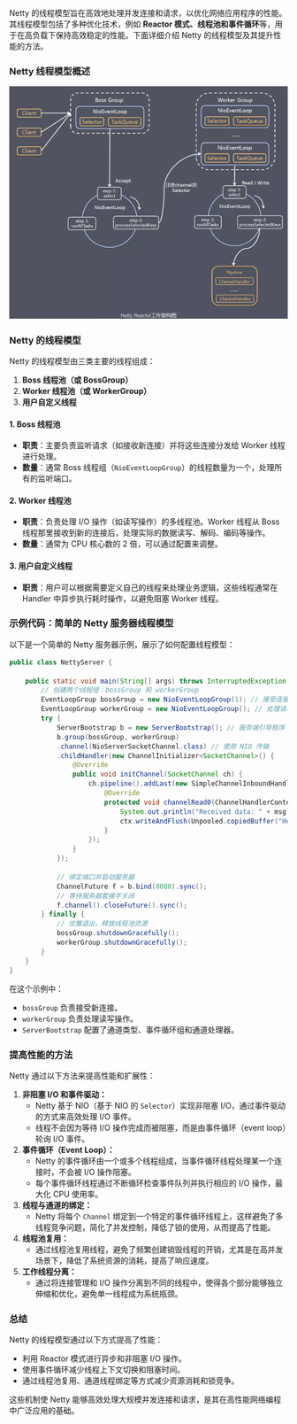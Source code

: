 Netty 的线程模型旨在高效地处理并发连接和请求，以优化网络应用程序的性能。其线程模型包括了多种优化技术，例如 **Reactor 模式、线程池和事件循环**等，用于在高负载下保持高效稳定的性能。下面详细介绍 Netty 的线程模型及其提升性能的方法。

### Netty 线程模型概述
![1722580010687-298f2f61-e4c4-420c-914a-f118f51540de.png](./assets/1722580010687-298f2f61-e4c4-420c-914a-f118f51540de.png)

### Netty 的线程模型
Netty 的线程模型由三类主要的线程组成：

1. **Boss 线程池（或 BossGroup）**
2. **Worker 线程池（或 WorkerGroup）**
3. **用户自定义线程**

#### 1. Boss 线程**池**
+ **职责**：主要负责监听请求（如接收新连接）并将这些连接分发给 Worker 线程进行处理。
+ **数量**：通常 Boss 线程组（`NioEventLoopGroup`）的线程数量为一个，处理所有的监听端口。

#### 2. Worker 线程**池**
+ **职责**：负责处理 I/O 操作（如读写操作）的多线程池。Worker 线程从 Boss 线程那里接收到新的连接后，处理实际的数据读写、解码、编码等操作。
+ **数量**：通常为 CPU 核心数的 2 倍，可以通过配置来调整。

#### 3. 用户自定义线程
+ **职责**：用户可以根据需要定义自己的线程来处理业务逻辑，这些线程通常在 Handler 中异步执行耗时操作，以避免阻塞 Worker 线程。

### 示例代码：简单的 Netty 服务器线程模型
以下是一个简单的 Netty 服务器示例，展示了如何配置线程模型：

```java
public class NettyServer {  

    public static void main(String[] args) throws InterruptedException {  
        // 创建两个线程组：bossGroup 和 workerGroup  
        EventLoopGroup bossGroup = new NioEventLoopGroup(1); // 接受连接请求  
        EventLoopGroup workerGroup = new NioEventLoopGroup(); // 处理读写操作  
        try {  
            ServerBootstrap b = new ServerBootstrap(); // 服务端引导程序  
            b.group(bossGroup, workerGroup)  
            .channel(NioServerSocketChannel.class) // 使用 NIO 传输  
            .childHandler(new ChannelInitializer<SocketChannel>() {  
                @Override  
                public void initChannel(SocketChannel ch) {  
                    ch.pipeline().addLast(new SimpleChannelInboundHandler<ByteBuf>() {  
                        @Override  
                        protected void channelRead0(ChannelHandlerContext ctx, ByteBuf msg) {  
                            System.out.println("Received data: " + msg.toString(CharsetUtil.UTF_8));  
                            ctx.writeAndFlush(Unpooled.copiedBuffer("Hello, client!", CharsetUtil.UTF_8));  
                        }  
                    });  
                }  
            });  

            // 绑定端口并启动服务器  
            ChannelFuture f = b.bind(8080).sync();  
            // 等待服务器套接字关闭  
            f.channel().closeFuture().sync();  
        } finally {  
            // 优雅退出，释放线程池资源  
            bossGroup.shutdownGracefully();  
            workerGroup.shutdownGracefully();  
        }  
    }  
}
```

在这个示例中：

+ `bossGroup` 负责接受新连接。
+ `workerGroup` 负责处理读写操作。
+ `ServerBootstrap` 配置了通道类型、事件循环组和通道处理器。

### 提高性能的方法
Netty 通过以下方法来提高性能和扩展性：

1. **非阻塞 I/O 和事件驱动：**
    - Netty 基于 NIO（基于 NIO 的 `Selector`）实现非阻塞 I/O，通过事件驱动的方式来高效处理 I/O 事件。
    - 线程不会因为等待 I/O 操作完成而被阻塞，而是由事件循环（event loop）轮询 I/O 事件。
2. **事件循环（Event Loop）：**
    - Netty 的事件循环由一个或多个线程组成，当事件循环线程处理某一个连接时，不会被 I/O 操作阻塞。
    - 每个事件循环线程通过不断循环检查事件队列并执行相应的 I/O 操作，最大化 CPU 使用率。
3. **线程与通道的绑定：**
    - Netty 将每个 `Channel` 绑定到一个特定的事件循环线程上，这样避免了多线程竞争问题，简化了并发控制，降低了锁的使用，从而提高了性能。
4. **线程池复用：**
    - 通过线程池复用线程，避免了频繁创建销毁线程的开销，尤其是在高并发场景下，降低了系统资源的消耗，提高了响应速度。
5. **工作线程分离：**
    - 通过将连接管理和 I/O 操作分离到不同的线程中，使得各个部分能够独立伸缩和优化，避免单一线程成为系统瓶颈。



### 总结
Netty 的线程模型通过以下方式提高了性能：

+ 利用 Reactor 模式进行异步和非阻塞 I/O 操作。
+ 使用事件循环减少线程上下文切换和阻塞时间。
+ 通过线程池复用、通道线程绑定等方式减少资源消耗和锁竞争。

这些机制使 Netty 能够高效处理大规模并发连接和请求，是其在高性能网络编程中广泛应用的基础。





